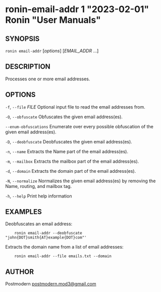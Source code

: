 # ronin-email-addr 1 "2023-02-01" Ronin "User Manuals"

## SYNOPSIS

`ronin email-addr` [*options*] [*EMAIL_ADDR* ...]

## DESCRIPTION

Processes one or more email addresses.

## OPTIONS

`-f`, `--file` *FILE*
  Optional input file to read the email addresses from.

`-O`, `--obfuscate`
  Obfuscates the given email address(es).

`--enum-obfuscations`
  Enumerate over every possible obfuscation of the given email address(es).

`-D`, `--deobfuscate`
  Deobfuscates the given email address(es).

`-n`, `--name`
  Extracts the Name part of the email address(es).

`-m`, `--mailbox`
  Extracts the mailbox part of the email address(es).

`-d`, `--domain`
  Extracts the domain part of the email address(es).

`-N`, `--normalize`
  Normalizes the given email address(es) by removing the Name, routing,
  and mailbox tag.

`-h`, `--help`
  Print help information

## EXAMPLES

Deobfuscates an email address:

        ronin email-addr --deobfuscate "john{DOT}smith{AT}example{DOT}com"'

Extracts the domain name from a list of email addresses:

        ronin email-addr --file emails.txt --domain

## AUTHOR

Postmodern <postmodern.mod3@gmail.com>

